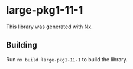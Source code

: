 # large-pkg1-11-1

This library was generated with [Nx](https://nx.dev).

## Building

Run `nx build large-pkg1-11-1` to build the library.

